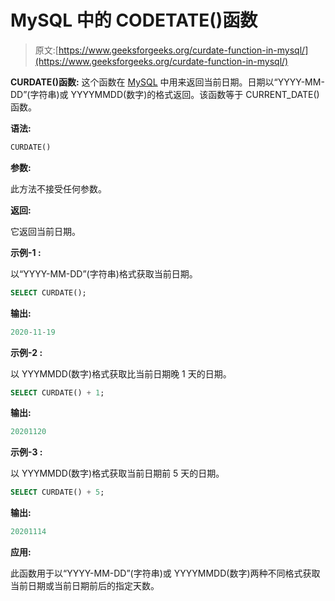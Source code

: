 # MySQL 中的 CODETATE()函数

> 原文:[https://www.geeksforgeeks.org/curdate-function-in-mysql/](https://www.geeksforgeeks.org/curdate-function-in-mysql/)

**CURDATE()函数:**
这个函数在 [MySQL](https://www.geeksforgeeks.org/sql-tutorial/) 中用来返回当前日期。日期以“YYYY-MM-DD”(字符串)或 YYYYMMDD(数字)的格式返回。该函数等于 CURRENT_DATE()函数。

**语法:**

```sql
CURDATE()

```

**参数:**

此方法不接受任何参数。

**返回:**

它返回当前日期。

**示例-1 :**

以“YYYY-MM-DD”(字符串)格式获取当前日期。

```sql
SELECT CURDATE();

```

**输出:**

```sql
2020-11-19

```

**示例-2 :**

以 YYYMMDD(数字)格式获取比当前日期晚 1 天的日期。

```sql
SELECT CURDATE() + 1;

```

**输出:**

```sql
20201120

```

**示例-3 :**

以 YYYMMDD(数字)格式获取当前日期前 5 天的日期。

```sql
SELECT CURDATE() + 5;

```

**输出:**

```sql
20201114

```

**应用:**

此函数用于以“YYYY-MM-DD”(字符串)或 YYYYMMDD(数字)两种不同格式获取当前日期或当前日期前后的指定天数。